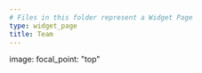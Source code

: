 ```yaml
---
# Files in this folder represent a Widget Page
type: widget_page
title: Team
---
```

image:
  focal_point: "top"